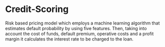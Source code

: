 # Credit-Scoring
Risk based pricing model which employs a machine learning algorithm that estimates default probability by using five features. Then, taking into account the cost of funds, default premium, operative costs and a profit margin it calculates the interest rate to be charged to the loan.
